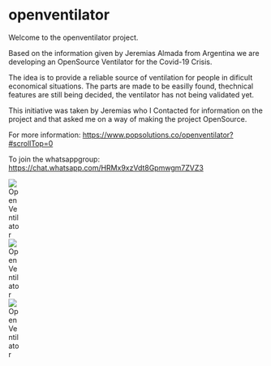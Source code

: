 # openventilator

Welcome to the openventilator project.

Based on the information given by Jeremias Almada from Argentina we are developing an OpenSource Ventilator for the Covid-19 Crisis.

The idea is to provide a reliable source of ventilation for people in dificult economical situations. 
The parts are made to be easilly found, thechnical features are still being decided, the ventilator has not being validated yet.

This initiative was taken by Jeremias who I Contacted for information on the project and that asked me on a way of making the project OpenSource.

For more information: https://www.popsolutions.co/openventilator?#scrollTop=0

To join the whatsappgroup: https://chat.whatsapp.com/HRMx9xzVdt8Gpmwgm7ZVZ3


<div id="banner" style="overflow: hidden; display: inline-block;">
	<div class="" style="max-width: 20%; max-height: 20%;">
	<img src="https://www.popsolutions.co/web/image/64905/img1.jpeg" alt="OpenVentilator">
	</div>  
	<div class="" style="max-width: 20%; max-height: 20%;">
	<img src="https://www.popsolutions.co/web/image/64901/Img3.JPG.png" alt="OpenVentilator">
	</div>  
	<div class="" style="max-width: 20%; max-height: 20%;">
	<img src="https://www.popsolutions.co/web/image/64904/Img6.png" alt="OpenVentilator">
	</div>
</div>
